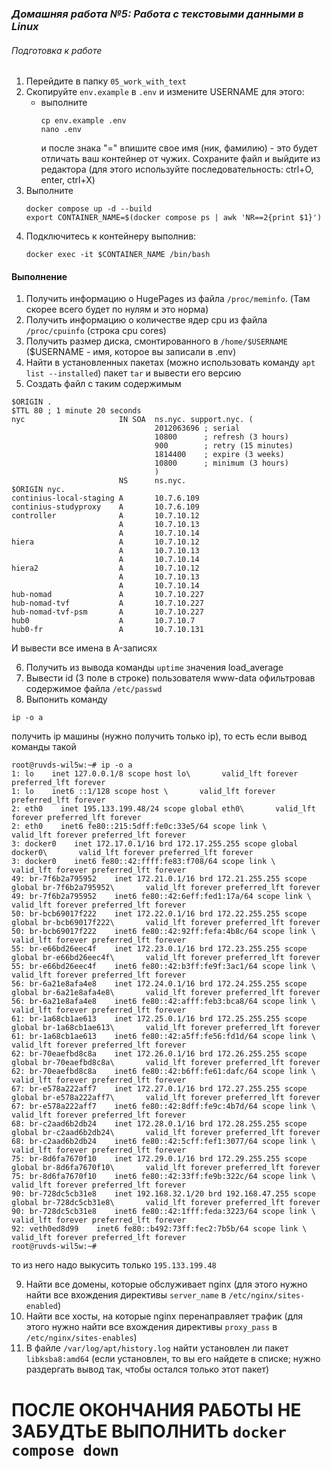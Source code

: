 ### *Домашняя работа №5: Работа с текстовыми данными в Linux*
###### Подготовка к работе
1) Перейдите в папку ```05_work_with_text```
2) Скопируйте ```env.example``` в ```.env``` и измените USERNAME для этого:
    - выполните
        ```
        cp env.example .env
        nano .env
        ```
        и после знака "=" впишите свое имя (ник, фамилию) - это будет отличать ваш контейнер от чужих. Cохраните файл и выйдите из редактора (для этого используйте последовательность: ctrl+O, enter, ctrl+X)
3) Выполните 
    ```
    docker compose up -d --build
    export CONTAINER_NAME=$(docker compose ps | awk 'NR==2{print $1}')
    ```
4) Подключитесь к контейнеру выполнив:
    ```
    docker exec -it $CONTAINER_NAME /bin/bash
    ```
#### Выполнение
1) Получить информацию о HugePages из файла ```/proc/meminfo```. (Там скорее всего будет по нулям и это норма)
2) Получить информацию о количестве ядер cpu из файла ```/proc/cpuinfo``` (строка cpu cores)
3) Получить размер диска, смонтированного в ```/home/$USERNAME``` ($USERNAME - имя, которое вы записали в .env)
4) Найти в установленных пакетах (можно использовать команду ```apt list --installed```) пакет ```tar``` и вывести его версию
5) Создать файл с таким содержимым
```
$ORIGIN .
$TTL 80 ; 1 minute 20 seconds
nyc                     IN SOA  ns.nyc. support.nyc. (
                                2012063696 ; serial
                                10800      ; refresh (3 hours)
                                900        ; retry (15 minutes)
                                1814400    ; expire (3 weeks)
                                10800      ; minimum (3 hours)
                                )
                        NS      ns.nyc.
$ORIGIN nyc.
continius-local-staging A       10.7.6.109
continius-studyproxy    A       10.7.6.109
controller              A       10.7.10.12
                        A       10.7.10.13
                        A       10.7.10.14
hiera                   A       10.7.10.12
                        A       10.7.10.13
                        A       10.7.10.14
hiera2                  A       10.7.10.12
                        A       10.7.10.13
                        A       10.7.10.14
hub-nomad               A       10.7.10.227
hub-nomad-tvf           A       10.7.10.227
hub-nomad-tvf-psm       A       10.7.10.227
hub0                    A       10.7.10.7
hub0-fr                 A       10.7.10.131
```
И вывести все имена в A-записях

6) Получить из вывода команды ```uptime``` значения load_average
7) Вывести id (3 поле в строке) пользователя www-data офильтровав содержимое файла ```/etc/passwd```
8) Выпонить команду
```
ip -o a
```
получить ip машины (нужно получить только ip), то есть если вывод команды такой
```
root@ruvds-wil5w:~# ip -o a
1: lo    inet 127.0.0.1/8 scope host lo\       valid_lft forever preferred_lft forever
1: lo    inet6 ::1/128 scope host \       valid_lft forever preferred_lft forever
2: eth0    inet 195.133.199.48/24 scope global eth0\       valid_lft forever preferred_lft forever
2: eth0    inet6 fe80::215:5dff:fe0c:33e5/64 scope link \       valid_lft forever preferred_lft forever
3: docker0    inet 172.17.0.1/16 brd 172.17.255.255 scope global docker0\       valid_lft forever preferred_lft forever
3: docker0    inet6 fe80::42:ffff:fe83:f708/64 scope link \       valid_lft forever preferred_lft forever
49: br-7f6b2a795952    inet 172.21.0.1/16 brd 172.21.255.255 scope global br-7f6b2a795952\       valid_lft forever preferred_lft forever
49: br-7f6b2a795952    inet6 fe80::42:6eff:fed1:17a/64 scope link \       valid_lft forever preferred_lft forever
50: br-bcb69017f222    inet 172.22.0.1/16 brd 172.22.255.255 scope global br-bcb69017f222\       valid_lft forever preferred_lft forever
50: br-bcb69017f222    inet6 fe80::42:92ff:fefa:4b8c/64 scope link \       valid_lft forever preferred_lft forever
55: br-e66bd26eec4f    inet 172.23.0.1/16 brd 172.23.255.255 scope global br-e66bd26eec4f\       valid_lft forever preferred_lft forever
55: br-e66bd26eec4f    inet6 fe80::42:b3ff:fe9f:3ac1/64 scope link \       valid_lft forever preferred_lft forever
56: br-6a21e8afa4e8    inet 172.24.0.1/16 brd 172.24.255.255 scope global br-6a21e8afa4e8\       valid_lft forever preferred_lft forever
56: br-6a21e8afa4e8    inet6 fe80::42:afff:feb3:bca8/64 scope link \       valid_lft forever preferred_lft forever
61: br-1a68cb1ae613    inet 172.25.0.1/16 brd 172.25.255.255 scope global br-1a68cb1ae613\       valid_lft forever preferred_lft forever
61: br-1a68cb1ae613    inet6 fe80::42:a5ff:fe56:fd1d/64 scope link \       valid_lft forever preferred_lft forever
62: br-70eaefbd8c8a    inet 172.26.0.1/16 brd 172.26.255.255 scope global br-70eaefbd8c8a\       valid_lft forever preferred_lft forever
62: br-70eaefbd8c8a    inet6 fe80::42:b6ff:fe61:dafc/64 scope link \       valid_lft forever preferred_lft forever
67: br-e578a222aff7    inet 172.27.0.1/16 brd 172.27.255.255 scope global br-e578a222aff7\       valid_lft forever preferred_lft forever
67: br-e578a222aff7    inet6 fe80::42:8dff:fe9c:4b7d/64 scope link \       valid_lft forever preferred_lft forever
68: br-c2aad6b2db24    inet 172.28.0.1/16 brd 172.28.255.255 scope global br-c2aad6b2db24\       valid_lft forever preferred_lft forever
68: br-c2aad6b2db24    inet6 fe80::42:5cff:fef1:3077/64 scope link \       valid_lft forever preferred_lft forever
75: br-8d6fa7670f10    inet 172.29.0.1/16 brd 172.29.255.255 scope global br-8d6fa7670f10\       valid_lft forever preferred_lft forever
75: br-8d6fa7670f10    inet6 fe80::42:33ff:fe9b:322c/64 scope link \       valid_lft forever preferred_lft forever
90: br-728dc5cb31e8    inet 192.168.32.1/20 brd 192.168.47.255 scope global br-728dc5cb31e8\       valid_lft forever preferred_lft forever
90: br-728dc5cb31e8    inet6 fe80::42:1fff:feda:3223/64 scope link \       valid_lft forever preferred_lft forever
92: veth0ed8d99    inet6 fe80::b492:73ff:fec2:7b5b/64 scope link \       valid_lft forever preferred_lft forever
root@ruvds-wil5w:~#
```
то из него надо выкусить только ```195.133.199.48```

9) Найти все домены, которые обслуживает nginx (для этого нужно найти все вхождения директивы ```server_name``` в ```/etc/nginx/sites-enabled```)
10) Найти все хосты, на которые nginx перенаправляет трафик (для этого нужно найти все вхождения директивы ```proxy_pass``` в ```/etc/nginx/sites-enables```)
11) В файле ```/var/log/apt/history.log``` найти установлен ли пакет ```libksba8:amd64``` (если установлен, то вы его найдете в списке; нужно раздергать вывод так, чтобы остался только этот пакет)
# ПОСЛЕ ОКОНЧАНИЯ РАБОТЫ НЕ ЗАБУДТЬЕ ВЫПОЛНИТЬ ```docker compose down```
